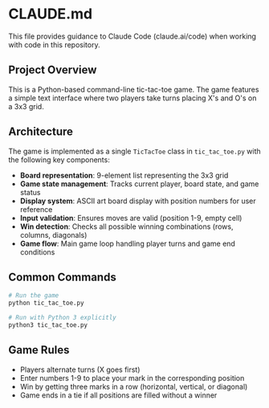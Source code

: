 # CLAUDE.md

This file provides guidance to Claude Code (claude.ai/code) when working with code in this repository.

## Project Overview

This is a Python-based command-line tic-tac-toe game. The game features a simple text interface where two players take turns placing X's and O's on a 3x3 grid.

## Architecture

The game is implemented as a single `TicTacToe` class in `tic_tac_toe.py` with the following key components:

- **Board representation**: 9-element list representing the 3x3 grid
- **Game state management**: Tracks current player, board state, and game status
- **Display system**: ASCII art board display with position numbers for user reference
- **Input validation**: Ensures moves are valid (position 1-9, empty cell)
- **Win detection**: Checks all possible winning combinations (rows, columns, diagonals)
- **Game flow**: Main game loop handling player turns and game end conditions

## Common Commands

```bash
# Run the game
python tic_tac_toe.py

# Run with Python 3 explicitly
python3 tic_tac_toe.py
```

## Game Rules

- Players alternate turns (X goes first)
- Enter numbers 1-9 to place your mark in the corresponding position
- Win by getting three marks in a row (horizontal, vertical, or diagonal)
- Game ends in a tie if all positions are filled without a winner
